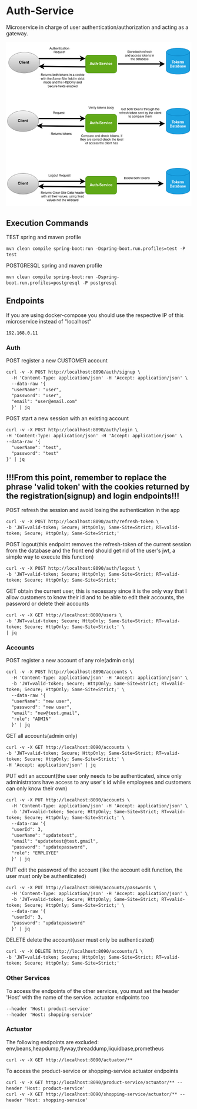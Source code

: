 # Auth-Service

Microservice in charge of user authentication/authorization and acting as a gateway.

![authDiagram](authDiagram.png)

## Execution Commands

TEST spring and maven profile

    mvn clean compile spring-boot:run -Dspring-boot.run.profiles=test -P test

POSTGRESQL spring and maven profile

    mvn clean compile spring-boot:run -Dspring-boot.run.profiles=postgresql -P postgresql

## Endpoints

If you are using docker-compose you should use the respective IP of this microservice instead of "localhost"

    192.168.0.11

### Auth

POST register a new CUSTOMER account

    curl -v -X POST http://localhost:8090/auth/signup \
      -H 'Content-Type: application/json' -H 'Accept: application/json' \
      --data-raw '{
      "userName": "user",
      "password": "user",
      "email": "user@email.com"
      }' | jq

POST start a new session with an existing account

    curl -v -X POST http://localhost:8090/auth/login \
    -H 'Content-Type: application/json' -H 'Accept: application/json' \
    --data-raw '{
      "userName": "test",
      "password": "test"
    }' | jq

!!!From this point, remember to replace the phrase 'valid token' with the cookies returned by the registration(signup) and login endpoints!!!
---

POST refresh the session and avoid losing the authentication in the app

    curl -v -X POST http://localhost:8090/auth/refresh-token \
    -b 'JWT=valid-token; Secure; HttpOnly; Same-Site=Strict; RT=valid-token; Secure; HttpOnly; Same-Site=Strict;'

POST logout(this endpoint removes the refresh-token of the current session from the database and the front end should get rid of the user's jwt, a simple way to execute this function)

    curl -v -X POST http://localhost:8090/auth/logout \
    -b 'JWT=valid-token; Secure; HttpOnly; Same-Site=Strict; RT=valid-token; Secure; HttpOnly; Same-Site=Strict;'

GET obtain the current user, this is necessary since it is the only way that I allow customers to know their id and to be able to edit their accounts, the password or delete their accounts

    curl -v -X GET http://localhost:8090/users \
    -b 'JWT=valid-token; Secure; HttpOnly; Same-Site=Strict; RT=valid-token; Secure; HttpOnly; Same-Site=Strict;' \
    | jq

### Accounts

POST register a new account of any role(admin only)

    curl -v -X POST http://localhost:8090/accounts \
      -H 'Content-Type: application/json' -H 'Accept: application/json' \
      -b 'JWT=valid-token; Secure; HttpOnly; Same-Site=Strict; RT=valid-token; Secure; HttpOnly; Same-Site=Strict;' \
      --data-raw '{
      "userName": "new user",
      "password": "new user",
      "email": "new@test.gmail",
      "role": "ADMIN"
      }' | jq

GET all accounts(admin only)

    curl -v -X GET http://localhost:8090/accounts \
    -b 'JWT=valid-token; Secure; HttpOnly; Same-Site=Strict; RT=valid-token; Secure; HttpOnly; Same-Site=Strict;' \
    -H 'Accept: application/json' | jq

PUT edit an account(the user only needs to be authenticated, since only administrators have access to any user's id while employees and customers can only know their own)

    curl -v -X PUT http://localhost:8090/accounts \
      -H 'Content-Type: application/json' -H 'Accept: application/json' \
      -b 'JWT=valid-token; Secure; HttpOnly; Same-Site=Strict; RT=valid-token; Secure; HttpOnly; Same-Site=Strict;' \
      --data-raw '{
      "userId": 3,
      "userName": "updatetest",
      "email": "updatetest@test.gmail",
      "password": "updatepassword",
      "role": "EMPLOYEE"
      }' | jq

PUT edit the password of the account (like the account edit function, the user must only be authenticated)

    curl -v -X PUT http://localhost:8090/accounts/passwords \
      -H 'Content-Type: application/json' -H 'Accept: application/json' \
      -b 'JWT=valid-token; Secure; HttpOnly; Same-Site=Strict; RT=valid-token; Secure; HttpOnly; Same-Site=Strict;' \
      --data-raw '{
      "userId": 3,
      "password": "updatepassword"
      }' | jq

DELETE delete the account(user must only be authenticated)

    curl -v -X DELETE http://localhost:8090/accounts/1 \
    -b 'JWT=valid-token; Secure; HttpOnly; Same-Site=Strict; RT=valid-token; Secure; HttpOnly; Same-Site=Strict;'

### Other Services

To access the endpoints of the other services, you must set the header 'Host' with the name of the service. actuator endpoints too

    --header 'Host: product-service'
    --header 'Host: shopping-service'

### Actuator

The following endpoints are excluded: env,beans,heapdump,flyway,threaddump,liquidbase,prometheus

    curl -v -X GET http://localhost:8090/actuator/**

To access the product-service or shopping-service actuator endpoints

    curl -v -X GET http://localhost:8090/product-service/actuator/** --header 'Host: product-service'
    curl -v -X GET http://localhost:8090/shopping-service/actuator/** --header 'Host: shopping-service'
